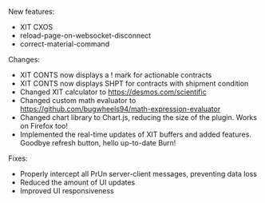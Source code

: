 New features:
- XIT CXOS
- reload-page-on-websocket-disconnect
- correct-material-command

Changes:
- XIT CONTS now displays a ! mark for actionable contracts
- XIT CONTS now displays SHPT for contracts with shipment condition
- Changed XIT calculator to https://desmos.com/scientific
- Changed custom math evaluator to https://github.com/bugwheels94/math-expression-evaluator
- Changed chart library to Chart.js, reducing the size of the plugin. Works on Firefox too!
- Implemented the real-time updates of XIT buffers and added features. Goodbye refresh button, hello up-to-date Burn!

Fixes:
- Properly intercept all PrUn server-client messages, preventing data loss
- Reduced the amount of UI updates
- Improved UI responsiveness
